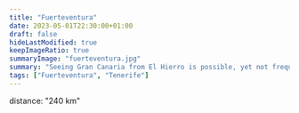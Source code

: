 ```yaml
---
title: "Fuerteventura"
date: 2023-05-01T22:30:00+01:00
draft: false
hideLastModified: true
keepImageRatio: true
summaryImage: "fuerteventura.jpg"
summary: "Seeing Gran Canaria from El Hierro is possible, yet not frequent."
tags: ["Fuerteventura", "Tenerife"]
---
```



distance: "240 km"

